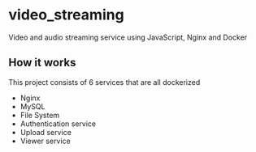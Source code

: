 # video_streaming
Video and audio streaming service using JavaScript, Nginx and Docker 


## How it works

This project consists of 6 services that are all dockerized

- Nginx
- MySQL
- File System
- Authentication service
- Upload service
- Viewer service
